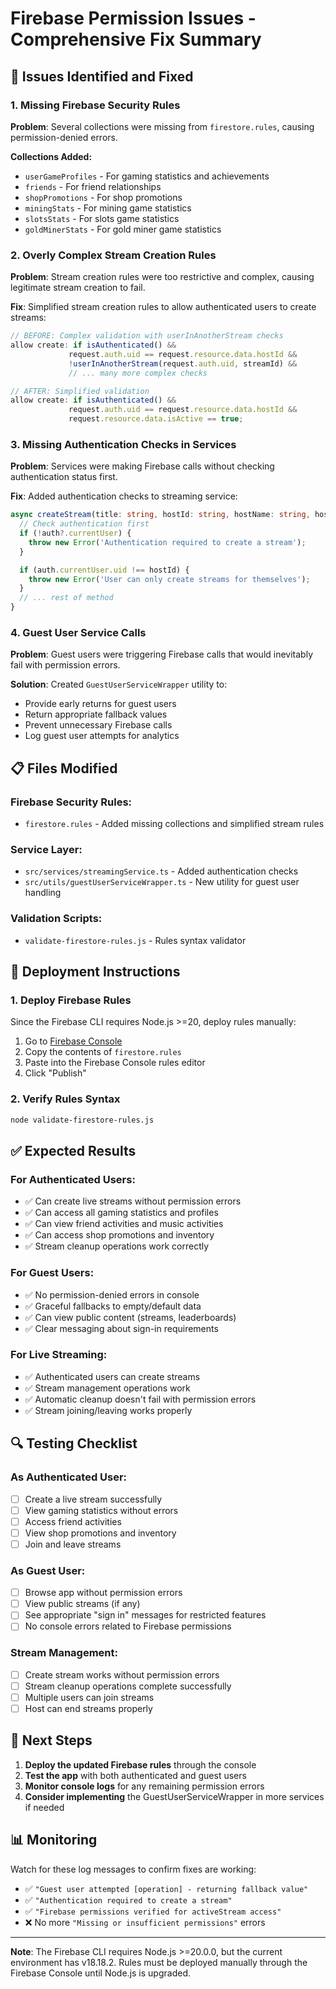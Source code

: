 # Firebase Permission Issues - Comprehensive Fix Summary

## 🚨 **Issues Identified and Fixed**

### 1. **Missing Firebase Security Rules**
**Problem**: Several collections were missing from `firestore.rules`, causing permission-denied errors.

**Collections Added:**
- `userGameProfiles` - For gaming statistics and achievements
- `friends` - For friend relationships
- `shopPromotions` - For shop promotions
- `miningStats` - For mining game statistics
- `slotsStats` - For slots game statistics  
- `goldMinerStats` - For gold miner game statistics

### 2. **Overly Complex Stream Creation Rules**
**Problem**: Stream creation rules were too restrictive and complex, causing legitimate stream creation to fail.

**Fix**: Simplified stream creation rules to allow authenticated users to create streams:
```javascript
// BEFORE: Complex validation with userInAnotherStream checks
allow create: if isAuthenticated() &&
             request.auth.uid == request.resource.data.hostId &&
             !userInAnotherStream(request.auth.uid, streamId) &&
             // ... many more complex checks

// AFTER: Simplified validation
allow create: if isAuthenticated() &&
             request.auth.uid == request.resource.data.hostId &&
             request.resource.data.isActive == true;
```

### 3. **Missing Authentication Checks in Services**
**Problem**: Services were making Firebase calls without checking authentication status first.

**Fix**: Added authentication checks to streaming service:
```typescript
async createStream(title: string, hostId: string, hostName: string, hostAvatar: string): Promise<string> {
  // Check authentication first
  if (!auth?.currentUser) {
    throw new Error('Authentication required to create a stream');
  }

  if (auth.currentUser.uid !== hostId) {
    throw new Error('User can only create streams for themselves');
  }
  // ... rest of method
}
```

### 4. **Guest User Service Calls**
**Problem**: Guest users were triggering Firebase calls that would inevitably fail with permission errors.

**Solution**: Created `GuestUserServiceWrapper` utility to:
- Provide early returns for guest users
- Return appropriate fallback values
- Prevent unnecessary Firebase calls
- Log guest user attempts for analytics

## 📋 **Files Modified**

### **Firebase Security Rules:**
- `firestore.rules` - Added missing collections and simplified stream rules

### **Service Layer:**
- `src/services/streamingService.ts` - Added authentication checks
- `src/utils/guestUserServiceWrapper.ts` - New utility for guest user handling

### **Validation Scripts:**
- `validate-firestore-rules.js` - Rules syntax validator

## 🔧 **Deployment Instructions**

### **1. Deploy Firebase Rules**
Since the Firebase CLI requires Node.js >=20, deploy rules manually:

1. Go to [Firebase Console](https://console.firebase.google.com/project/vulugo/firestore/rules)
2. Copy the contents of `firestore.rules`
3. Paste into the Firebase Console rules editor
4. Click "Publish"

### **2. Verify Rules Syntax**
```bash
node validate-firestore-rules.js
```

## ✅ **Expected Results**

### **For Authenticated Users:**
- ✅ Can create live streams without permission errors
- ✅ Can access all gaming statistics and profiles
- ✅ Can view friend activities and music activities
- ✅ Can access shop promotions and inventory
- ✅ Stream cleanup operations work correctly

### **For Guest Users:**
- ✅ No permission-denied errors in console
- ✅ Graceful fallbacks to empty/default data
- ✅ Can view public content (streams, leaderboards)
- ✅ Clear messaging about sign-in requirements

### **For Live Streaming:**
- ✅ Authenticated users can create streams
- ✅ Stream management operations work
- ✅ Automatic cleanup doesn't fail with permission errors
- ✅ Stream joining/leaving works properly

## 🔍 **Testing Checklist**

### **As Authenticated User:**
- [ ] Create a live stream successfully
- [ ] View gaming statistics without errors
- [ ] Access friend activities
- [ ] View shop promotions and inventory
- [ ] Join and leave streams

### **As Guest User:**
- [ ] Browse app without permission errors
- [ ] View public streams (if any)
- [ ] See appropriate "sign in" messages for restricted features
- [ ] No console errors related to Firebase permissions

### **Stream Management:**
- [ ] Create stream works without permission errors
- [ ] Stream cleanup operations complete successfully
- [ ] Multiple users can join streams
- [ ] Host can end streams properly

## 🚀 **Next Steps**

1. **Deploy the updated Firebase rules** through the console
2. **Test the app** with both authenticated and guest users
3. **Monitor console logs** for any remaining permission errors
4. **Consider implementing** the GuestUserServiceWrapper in more services if needed

## 📊 **Monitoring**

Watch for these log messages to confirm fixes are working:
- ✅ `"Guest user attempted [operation] - returning fallback value"`
- ✅ `"Authentication required to create a stream"`
- ✅ `"Firebase permissions verified for activeStream access"`
- ❌ No more `"Missing or insufficient permissions"` errors

---

**Note**: The Firebase CLI requires Node.js >=20.0.0, but the current environment has v18.18.2. Rules must be deployed manually through the Firebase Console until Node.js is upgraded.
